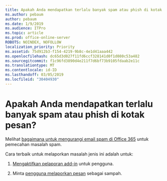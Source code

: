 ```yaml
---
title: Apakah Anda mendapatkan terlalu banyak spam atau phish di kotak pesan?
ms.author: pebaum
author: pebaum
ms.date: 1/9/2019
ms.audience: ITPro
ms.topic: article
ms.prod: office-online-server
ROBOTS: NOINDEX, NOFOLLOW
localization_priority: Priority
ms.assetid: 75d912b3-f154-4219-9b8c-4e1d41aaa442
ms.openlocfilehash: dc65d3d027f11fd6ccf328141d0f1d080c53a482
ms.sourcegitcommit: f1c96fd3890d4e211f7d6bf73b9105fdaab2e11c
ms.translationtype: MT
ms.contentlocale: id-ID
ms.lasthandoff: 03/05/2019
ms.locfileid: "30404930"
---
```

# <a name="are-you-getting-too-much-spam-or-phish-in-your-mailbox"></a>Apakah Anda mendapatkan terlalu banyak spam atau phish di kotak pesan?

Melihat [bagaimana untuk mengurangi email spam di Office 365](https://docs.microsoft.com/office365/securitycompliance/reduce-spam-email) untuk pemecahan masalah spam. 
  
Cara terbaik untuk melaporkan masalah jenis ini adalah untuk: 
  
1. [Mengaktifkan pelaporan add-in](https://docs.microsoft.com/office365/securitycompliance/enable-the-report-message-add-in) untuk pengguna. 
    
2. Minta [pengguna melaporkan pesan](https://support.office.com/article/b5caa9f1-cdf3-4443-af8c-ff724ea719d2) sebagai sampah. 
    

